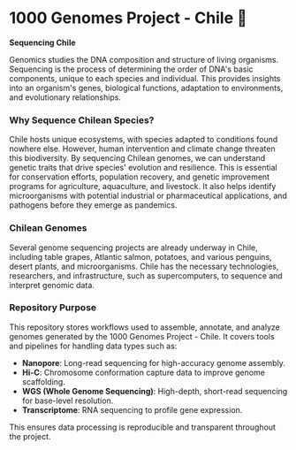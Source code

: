 # 1000 Genomes Project - Chile 👋

**Sequencing Chile**

Genomics studies the DNA composition and structure of living organisms. Sequencing is the process of determining the order of DNA's basic components, unique to each species and individual. This provides insights into an organism's genes, biological functions, adaptation to environments, and evolutionary relationships.

### Why Sequence Chilean Species?
Chile hosts unique ecosystems, with species adapted to conditions found nowhere else. However, human intervention and climate change threaten this biodiversity. By sequencing Chilean genomes, we can understand genetic traits that drive species' evolution and resilience. This is essential for conservation efforts, population recovery, and genetic improvement programs for agriculture, aquaculture, and livestock. It also helps identify microorganisms with potential industrial or pharmaceutical applications, and pathogens before they emerge as pandemics.

### Chilean Genomes
Several genome sequencing projects are already underway in Chile, including table grapes, Atlantic salmon, potatoes, and various penguins, desert plants, and microorganisms. Chile has the necessary technologies, researchers, and infrastructure, such as supercomputers, to sequence and interpret genomic data.

### Repository Purpose
This repository stores workflows used to assemble, annotate, and analyze genomes generated by the 1000 Genomes Project - Chile. It covers tools and pipelines for handling data types such as:

- **Nanopore**: Long-read sequencing for high-accuracy genome assembly.
- **Hi-C**: Chromosome conformation capture data to improve genome scaffolding.
- **WGS (Whole Genome Sequencing)**: High-depth, short-read sequencing for base-level resolution.
- **Transcriptome**: RNA sequencing to profile gene expression.

This ensures data processing is reproducible and transparent throughout the project.
